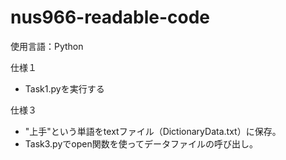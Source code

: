 # nus966-readable-code

使用言語：Python

仕様１
- Task1.pyを実行する

仕様３
- "上手"という単語をtextファイル（DictionaryData.txt）に保存。
- Task3.pyでopen関数を使ってデータファイルの呼び出し。